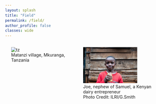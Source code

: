 ```yaml
---
layout: splash
title: "Field"
permalink: /field/
author_profile: false
classes: wide
---
```


<div style="display: flex; margin-top: 20px;">
  <div style="flex: 1; padding-left: 20px;">
    <img src="/images/tz2.jpeg" alt="tz" style="width:88.5%; margin-top: 10px;">
    <figcaption>Matanzi village, Mkuranga, Tanzania</figcaption>
  </div>
  <div style="flex: 1; padding-right: 10px;">
    <img src="/images/Kenyamilk_small.jpg" alt="ke" style="width:75%; margin-top: 10px;">
    <figcaption>Joe, nephew of Samuel, a Kenyan dairy entrepreneur</figcaption>
    <figcaption>Photo Credit: ILRI/G.Smith</figcaption>
  </div>
</div>